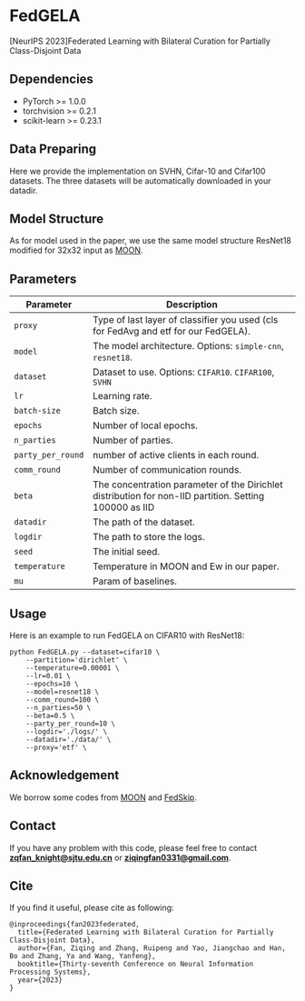 # FedGELA
[NeurIPS 2023]Federated Learning with Bilateral Curation for Partially Class-Disjoint Data

## Dependencies
* PyTorch >= 1.0.0
* torchvision >= 0.2.1
* scikit-learn >= 0.23.1

## Data Preparing
Here we provide the implementation on SVHN, Cifar-10 and Cifar100 datasets. The three datasets will be automatically downloaded in your datadir. 

## Model Structure
As for model used in the paper, we use the same model structure ResNet18 modified for 32x32 input as [MOON](https://github.com/QinbinLi/MOON).

## Parameters
| Parameter                      | Description                                 |
| ----------------------------- | ---------------------------------------- |
| `proxy` | Type of last layer of classifier you used (cls for FedAvg and etf for our FedGELA). |
| `model`                     | The model architecture. Options: `simple-cnn`, `resnet18`.|
| `dataset`      | Dataset to use. Options: `CIFAR10`. `CIFAR100`, `SVHN`|
| `lr` | Learning rate. |
| `batch-size` | Batch size. |
| `epochs` | Number of local epochs. |
| `n_parties` | Number of parties. |
| `party_per_round` | number of active clients in each round. |
| `comm_round`    | Number of communication rounds. |
| `beta` | The concentration parameter of the Dirichlet distribution for non-IID partition. Setting 100000 as IID |
| `datadir` | The path of the dataset. |
| `logdir` | The path to store the logs. |
| `seed` | The initial seed. |  
| `temperature` | Temperature in MOON and Ew in our paper. | 
| `mu` | Param of baselines. | 

## Usage
Here is an example to run FedGELA on CIFAR10 with ResNet18:
```
python FedGELA.py --dataset=cifar10 \
    --partition='dirichlet' \
    --temperature=0.00001 \
    --lr=0.01 \
    --epochs=10 \
    --model=resnet18 \
    --comm_round=100 \
    --n_parties=50 \
    --beta=0.5 \
    --party_per_round=10 \
    --logdir='./logs/' \
    --datadir='./data/' \
    --proxy='etf' \
```
## Acknowledgement
We borrow some codes from [MOON](https://github.com/QinbinLi/MOON) and [FedSkip](https://github.com/MediaBrain-SJTU/FedSki).

## Contact

If you have any problem with this code, please feel free to contact **zqfan_knight@sjtu.edu.cn** or **ziqingfan0331@gmail.com**.

## Cite

If you find it useful, please cite as following:
```
@inproceedings{fan2023federated,
  title={Federated Learning with Bilateral Curation for Partially Class-Disjoint Data},
  author={Fan, Ziqing and Zhang, Ruipeng and Yao, Jiangchao and Han, Bo and Zhang, Ya and Wang, Yanfeng},
  booktitle={Thirty-seventh Conference on Neural Information Processing Systems},
  year={2023}
}
```
